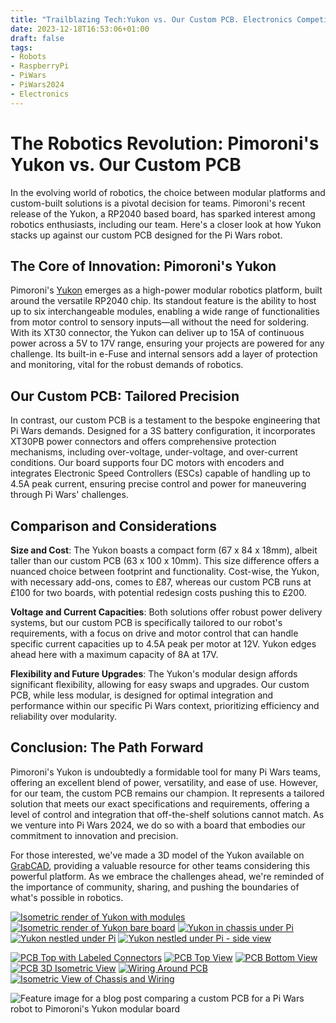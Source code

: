 ```yaml
---
title: "Trailblazing Tech:Yukon vs. Our Custom PCB. Electronics Competition in the Pi Wars Arena"
date: 2023-12-18T16:53:06+01:00
draft: false
tags:
- Robots
- RaspberryPi
- PiWars
- PiWars2024
- Electronics
---
```


# The Robotics Revolution: Pimoroni's Yukon vs. Our Custom PCB
In the evolving world of robotics, the choice between modular platforms and custom-built solutions is a pivotal decision for teams. Pimoroni's recent release of the Yukon, a RP2040 based board, has sparked interest among robotics enthusiasts, including our team. Here's a closer look at how Yukon stacks up against our custom PCB designed for the Pi Wars robot.

## The Core of Innovation: Pimoroni's Yukon
Pimoroni's [Yukon](https://shop.pimoroni.com/products/yukon?variant=41185258111059) emerges as a high-power modular robotics platform, built around the versatile RP2040 chip. Its standout feature is the ability to host up to six interchangeable modules, enabling a wide range of functionalities from motor control to sensory inputs—all without the need for soldering. With its XT30 connector, the Yukon can deliver up to 15A of continuous power across a 5V to 17V range, ensuring your projects are powered for any challenge. Its built-in e-Fuse and internal sensors add a layer of protection and monitoring, vital for the robust demands of robotics.

## Our Custom PCB: Tailored Precision
In contrast, our custom PCB is a testament to the bespoke engineering that Pi Wars demands. Designed for a 3S battery configuration, it incorporates XT30PB power connectors and offers comprehensive protection mechanisms, including over-voltage, under-voltage, and over-current conditions. Our board supports four DC motors with encoders and integrates Electronic Speed Controllers (ESCs) capable of handling up to 4.5A peak current, ensuring precise control and power for maneuvering through Pi Wars' challenges. 

## Comparison and Considerations
**Size and Cost**: The Yukon boasts a compact form (67 x 84 x 18mm), albeit taller than our custom PCB (63 x 100 x 10mm). This size difference offers a nuanced choice between footprint and functionality. Cost-wise, the Yukon, with necessary add-ons, comes to £87, whereas our custom PCB runs at £100 for two boards, with potential redesign costs pushing this to £200.

**Voltage and Current Capacities**: Both solutions offer robust power delivery systems, but our custom PCB is specifically tailored to our robot's requirements, with a focus on drive and motor control that can handle specific current capacities up to 4.5A peak per motor at 12V. Yukon edges ahead here with a maximum capacity of 8A at 17V.

**Flexibility and Future Upgrades**: The Yukon's modular design affords significant flexibility, allowing for easy swaps and upgrades. Our custom PCB, while less modular, is designed for optimal integration and performance within our specific Pi Wars context, prioritizing efficiency and reliability over modularity.

## Conclusion: The Path Forward
Pimoroni's Yukon is undoubtedly a formidable tool for many Pi Wars teams, offering an excellent blend of power, versatility, and ease of use. However, for our team, the custom PCB remains our champion. It represents a tailored solution that meets our exact specifications and requirements, offering a level of control and integration that off-the-shelf solutions cannot match. As we venture into Pi Wars 2024, we do so with a board that embodies our commitment to innovation and precision.

For those interested, we've made a 3D model of the Yukon available on [GrabCAD](https://grabcad.com/library/pimoroni-yukon-with-modules-1), providing a valuable resource for other teams considering this powerful platform. As we embrace the challenges ahead, we're reminded of the importance of community, sharing, and pushing the boundaries of what's possible in robotics.


[![Isometric render of Yukon with modules](resized_yukon-iso-render-with-modules.png "Isometric render of Yukon with modules")](yukon-iso-render-with-modules.png)
[![Isometric render of Yukon bare board](resized_yukon-iso-render-bare-board.png "Isometric render of Yukon bare board")](yukon-iso-render-bare-board.png)
[![Yukon in chassis under Pi](resized_yukon-in-chassis-under-pi.png "Yukon in chassis under Pi")](yukon-in-chassis-under-pi.png)
[![Yukon nestled under Pi](resized_yukon-nestled-under-pi.png "Yukon nestled under Pi")](yukon-nestled-under-pi.png)
[![Yukon nestled under Pi - side view](resized_yukon-nestled-under-pi-side-view.png "Yukon nestled under Pi - side view")](yukon-nestled-under-pi-side-view.png)


[![PCB Top with Labeled Connectors](resized_pcb-top-labeled-connectors.png "Top view of the PCB with labeled connectors")](pcb-top-labeled-connectors.png)
[![PCB Top View](resized_pcb-top.png "Top view of the PCB")](pcb-top.png)
[![PCB Bottom View](resized_pcb-bottom.png "Bottom view of the PCB")](pcb-bottom.png)
[![PCB 3D Isometric View](resized_pcb-3d-isometric.png "3D isometric view of the PCB")](pcb-3d-isometric.png)
[![Wiring Around PCB](resized_just-the-wiring-around-pcb.png "Focused view on the wiring around the robot's PCB")](just-the-wiring-around-pcb.png)
[![Isometric View of Chassis and Wiring](resized_chassis-hidden-to-show-wiring-isometric.png "Isometric view revealing the robot's wiring scheme")](chassis-hidden-to-show-wiring-isometric.png)


![Feature image for a blog post comparing a custom PCB for a Pi Wars robot to Pimoroni's Yukon modular board](feature-image.jpg "Create a feature image for a blog post comparing a custom PCB for a Pi Wars robot to Pimoroni's Yukon modular board. The image visually represents the theme of innovation and competition in robotics, incorporating elements such as circuit boards, robot parts, and the Pi Wars and Pimoroni logos in a dynamic and engaging environment that suggests a technological showdown.")